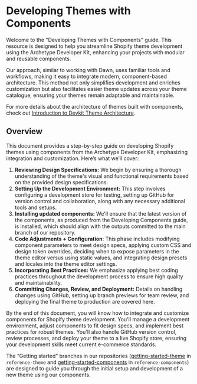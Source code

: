 # Developing Themes with Components

Welcome to the "Developing Themes with Components" guide. This resource is designed to help you streamline Shopify theme development using the Archetype Developer Kit, enhancing your projects with modular and reusable components.

Our approach, similar to working with Dawn, uses familiar tools and workflows, making it easy to integrate modern, component-based architecture. This method not only simplifies development and enriches customization but also facilitates easier theme updates across your theme catalogue, ensuring your themes remain adaptable and maintainable.

For more details about the architecture of themes built with components, check out [Introduction to Devkit Theme Architecture]().

## Overview

This document provides a step-by-step guide on developing Shopify themes using components from the Archetype Developer Kit, emphasizing integration and customization. Here’s what we’ll cover:

1. **Reviewing Design Specifications:** We begin by ensuring a thorough understanding of the theme's visual and functional requirements based on the provided design specifications.
2. **Setting Up the Development Environment:** This step involves configuring a development store for testing, setting up GitHub for version control and collaboration, along with any necessary additional tools and setups.
3. **Installing updated components:** We'll ensure that the latest version of the components, as produced from the Developing Components guide, is installed, which should align with the outputs committed to the main branch of our repository.
4. **Code Adjustments + Configuration**: This phase includes modifying component parameters to meet design specs, applying custom CSS and design token overrides, deciding when to expose parameters in the theme editor versus using static values, and integrating design presets and locales into the theme editor settings.
5. **Incorporating Best Practices:** We emphasize applying best coding practices throughout the development process to ensure high quality and maintainability.
6. **Committing Changes, Review, and Deployment:** Details on handling changes using GitHub, setting up branch previews for team review, and deploying the final theme to production are covered here.

By the end of this document, you will know how to integrate and customize components for Shopify theme development. You'll manage a development environment, adjust components to fit design specs, and implement best practices for robust themes. You'll also handle GitHub version control, review processes, and deploy your theme to a live Shopify store, ensuring your development skills meet current e-commerce standards.

The “Getting started” branches in our repositories ([getting-started-theme](https://github.com/archetype-themes/reference-theme/tree/getting-started-theme) in `reference-theme` and [getting-started-components](https://github.com/archetype-themes/reference-components/tree/getting-started-components) in `reference-components`) are designed to guide you through the initial setup and development of a new theme using our components.
